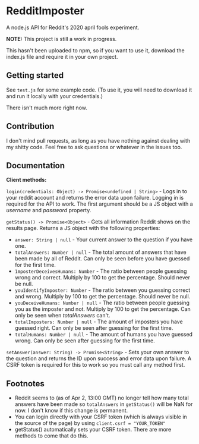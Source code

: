 # RedditImposter
A node.js API for Reddit's 2020 april fools experiment.

**NOTE:** This project is still a work in progress.

This hasn't been uploaded to npm, so if you want to use it, download the index.js file and require it in your own project.

## Getting started

See `test.js` for some example code. (To use it, you will need to download it and run it locally with your credentials.)

There isn't much more right now.

## Contribution

I don't mind pull requests, as long as you have nothing against dealing with my shitty code. Feel free to ask questions or whatever in the issues too.

## Documentation

**Client methods:**

`login(credentials: Object) -> Promise<undefined | String>` - Logs in to your reddit account and returns the error data upon failure. Logging in is required for the API to work. The first argument should be a JS object with a *username* and *password* property.

`getStatus() -> Promise<Object>` - Gets all information Reddit shows on the results page. Returns a JS object with the following properties:
* `answer: String | null` - Your current answer to the question if you have one.
* `totalAnswers: Number | null` - The total amount of answers that have been made by all of Reddit. Can only be seen before you have guessed for the first time.
* `ìmposterDeceivesHumans: Number` - The ratio between people guessing wrong and correct. Multiply by 100 to get the percentage. Should never be null.
* `youIdentifyImposter: Number` - The ratio between you guessing correct and wrong. Multiply by 100 to get the percentage. Should never be null.
* `youDeceiveHumans: Number | null` - The ratio between people guessing you as the imposter and not. Multiply by 100 to get the percentage. Can only be seen when *totalAnswers* can't.
* `totalImposters: Number | null` - The amount of imposters you have guessed right. Can only be seen after guessing for the first time.
* `totalHumans: Number | null` - The amount of humans you have guessed wrong. Can only be seen after guessing for the first time.

`setAnswer(answer: String) -> Promise<String>` - Sets your own answer to the question and returns the ID upon success and error data upon failure. A CSRF token is required for this to work so you must call any method first.

## Footnotes
* Reddit seems to (as of Apr 2, 13:00 GMT) no longer tell how many total answers have been made so `totalAnswers` in `getStatus()` will be NaN for now. I don't know if this change is permanent.
* You can login directly with your CSRF token (which is always visible in the source of the page) by using `client.csrf = "YOUR_TOKEN"`
* getStatus() automatically sets your CSRF token. There are more methods to come that do this.
